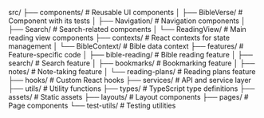 src/
├── components/           # Reusable UI components
│   ├── BibleVerse/      # Component with its tests
│   ├── Navigation/      # Navigation components
│   ├── Search/         # Search-related components
│   └── ReadingView/    # Main reading view components
├── contexts/           # React contexts for state management
│   └── BibleContext/   # Bible data context
├── features/          # Feature-specific code
│   ├── bible-reading/ # Bible reading feature
│   ├── search/       # Search feature
│   ├── bookmarks/    # Bookmarking feature
│   ├── notes/        # Note-taking feature
│   └── reading-plans/ # Reading plans feature
├── hooks/            # Custom React hooks
├── services/         # API and service layer
├── utils/           # Utility functions
├── types/           # TypeScript type definitions
├── assets/          # Static assets
├── layouts/         # Layout components
├── pages/          # Page components
└── test-utils/     # Testing utilities